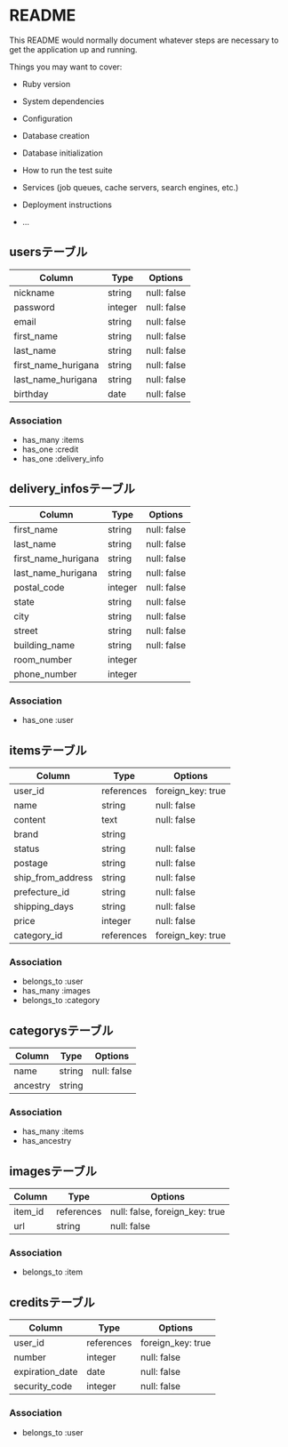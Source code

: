 # README

This README would normally document whatever steps are necessary to get the
application up and running.

Things you may want to cover:

* Ruby version

* System dependencies

* Configuration

* Database creation

* Database initialization

* How to run the test suite

* Services (job queues, cache servers, search engines, etc.)

* Deployment instructions

* ...

## usersテーブル
|Column|Type|Options|
|------|----|-------|
|nickname|string|null: false|
|password|integer|null: false|
|email|string|null: false|
|first_name|string|null: false|
|last_name|string|null: false|
|first_name_hurigana|string|null: false|
|last_name_hurigana|string|null: false|
|birthday|date|null: false|
### Association
- has_many :items
- has_one :credit
- has_one :delivery_info

## delivery_infosテーブル
|Column|Type|Options|
|------|----|-------|
|first_name|string|null: false|
|last_name|string|null: false|
|first_name_hurigana|string|null: false|
|last_name_hurigana|string|null: false|
|postal_code|integer|null: false|
|state|string|null: false|
|city|string|null: false|
|street|string|null: false|
|building_name|string|null: false|
|room_number|integer|
|phone_number|integer|
### Association
- has_one :user

## itemsテーブル
|Column|Type|Options|
|------|----|-------|
|user_id|references|foreign_key: true|
|name|string|null: false|
|content|text|null: false|
|brand|string|
|status|string|null: false|
|postage|string|null: false|
|ship_from_address|string|null: false|
|prefecture_id|string|null: false|
|shipping_days|string|null: false|
|price|integer|null: false|
|category_id|references|foreign_key: true|
### Association
- belongs_to :user
- has_many :images
- belongs_to :category

## categorysテーブル
|Column|Type|Options|
|------|----|-------|
|name|string|null: false|
|ancestry|string|
### Association
- has_many :items
- has_ancestry

## imagesテーブル
|Column|Type|Options|
|------|----|-------|
|item_id|references|null: false, foreign_key: true|
|url|string|null: false|
### Association
- belongs_to :item

## creditsテーブル
|Column|Type|Options|
|------|----|-------|
|user_id|references|foreign_key: true|
|number|integer|null: false|
|expiration_date|date|null: false|
|security_code|integer|null: false|
### Association
- belongs_to :user